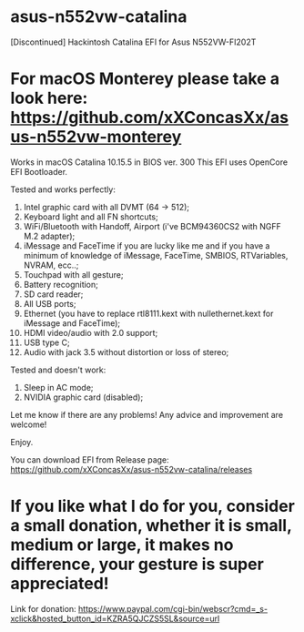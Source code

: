 # asus-n552vw-catalina
[Discontinued] Hackintosh Catalina EFI for Asus N552VW-FI202T

# For macOS Monterey please take a look here: https://github.com/xXConcasXx/asus-n552vw-monterey

Works in macOS Catalina 10.15.5 in BIOS ver. 300
This EFI uses OpenCore EFI Bootloader.

Tested and works perfectly:

1. Intel graphic card with all DVMT (64 -> 512);
2. Keyboard light and all FN shortcuts;
3. WiFi/Bluetooth with Handoff, Airport (i've BCM94360CS2 with NGFF M.2 adapter);
4. iMessage and FaceTime if you are lucky like me and if you have a minimum of knowledge of iMessage, FaceTime, SMBIOS, RTVariables, NVRAM, ecc..;
5. Touchpad with all gesture;
6. Battery recognition;
7. SD card reader;
8. All USB ports;
9. Ethernet (you have to replace rtl8111.kext with nullethernet.kext for iMessage and FaceTime);
10. HDMI video/audio with 2.0 support;
11. USB type C;
12. Audio with jack 3.5 without distortion or loss of stereo;

Tested and doesn't work:

1. Sleep in AC mode;
2. NVIDIA graphic card (disabled);

Let me know if there are any problems!
Any advice and improvement are welcome!

Enjoy.

You can download EFI from Release page: https://github.com/xXConcasXx/asus-n552vw-catalina/releases

# If you like what I do for you, consider a small donation, whether it is small, medium or large, it makes no difference, your gesture is super appreciated!

Link for donation:
https://www.paypal.com/cgi-bin/webscr?cmd=_s-xclick&hosted_button_id=KZRA5QJCZS5SL&source=url
